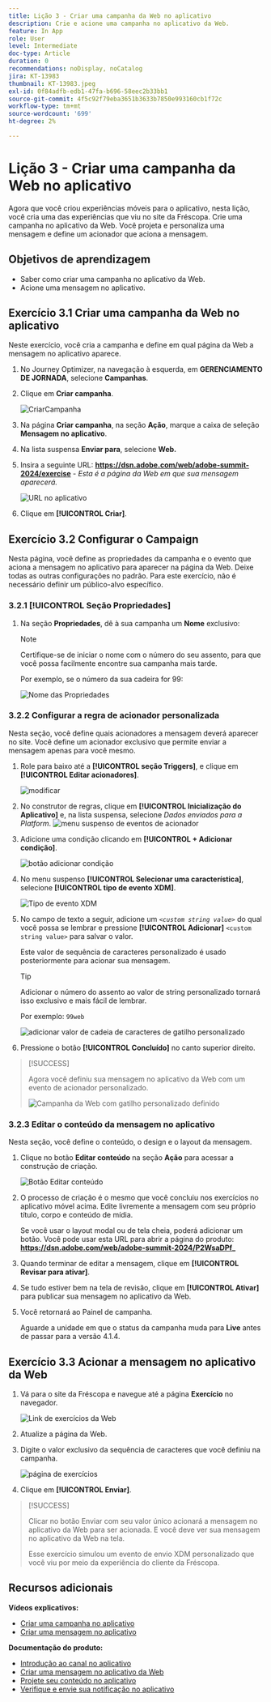 ```yaml
---
title: Lição 3 - Criar uma campanha da Web no aplicativo
description: Crie e acione uma campanha no aplicativo da Web.
feature: In App
role: User
level: Intermediate
doc-type: Article
duration: 0
recommendations: noDisplay, noCatalog
jira: KT-13983
thumbnail: KT-13983.jpeg
exl-id: 0f84adfb-edb1-47fa-b696-58eec2b33bb1
source-git-commit: 4f5c92f79eba3651b3633b7850e993160cb1f72c
workflow-type: tm+mt
source-wordcount: '699'
ht-degree: 2%

---
```


# Lição 3 - Criar uma campanha da Web no aplicativo

Agora que você criou experiências móveis para o aplicativo, nesta lição, você cria uma das experiências que viu no site da Fréscopa. Crie uma campanha no aplicativo da Web. Você projeta e personaliza uma mensagem e define um acionador que aciona a mensagem.

## Objetivos de aprendizagem

* Saber como criar uma campanha no aplicativo da Web.
* Acione uma mensagem no aplicativo.

## Exercício 3.1 Criar uma campanha da Web no aplicativo

Neste exercício, você cria a campanha e define em qual página da Web a mensagem no aplicativo aparece.

1. No Journey Optimizer, na navegação à esquerda, em **GERENCIAMENTO DE JORNADA**, selecione **Campanhas**.

1. Clique em **Criar campanha**.

   ![CriarCampanha](/help/summit/l820-lab-workbook/assets/4-1-create-campaign.png)

1. Na página **Criar campanha**, na seção **Ação**, marque a caixa de seleção **Mensagem no aplicativo**.

1. Na lista suspensa **Enviar para**, selecione **Web.**

1. Insira a seguinte URL: **https://dsn.adobe.com/web/adobe-summit-2024/exercise** - *Esta é a página da Web em que sua mensagem aparecerá.*

   ![URL no aplicativo](/help/summit/l820-lab-workbook/assets/4-1-1-in-app-url.png)

1. Clique em **[!UICONTROL Criar]**.

## Exercício 3.2 Configurar o Campaign

Nesta página, você define as propriedades da campanha e o evento que aciona a mensagem no aplicativo para aparecer na página da Web. Deixe todas as outras configurações no padrão. Para este exercício, não é necessário definir um público-alvo específico.

### 3.2.1 [!UICONTROL Seção Propriedades]

1. Na seção **Propriedades**, dê à sua campanha um **Nome** exclusivo:

   >[!NOTE]
   > Certifique-se de iniciar o nome com o número do seu assento, para que você possa facilmente
   > encontre sua campanha mais tarde.
   > 
   > Por exemplo, se o número da sua cadeira for 99: 
   >
   > ![Nome das Propriedades](/help/summit/l820-lab-workbook/assets/4-1-2-properties-name.png)


### 3.2.2 Configurar a regra de acionador personalizada

Nesta seção, você define quais acionadores a mensagem deverá aparecer no site. Você define um acionador exclusivo que permite enviar a mensagem apenas para você mesmo.

1. Role para baixo até a **[!UICONTROL seção Triggers]**, e clique em **[!UICONTROL Editar acionadores]**.

   ![modificar](/help/summit/l820-lab-workbook/assets/3-2-1-2-edit-triggers.png)

1. No construtor de regras, clique em **[!UICONTROL Inicialização do Aplicativo]** e, na lista suspensa, selecione *Dados enviados para a Platform*.
   ![menu suspenso de eventos de acionador](/help/summit/l820-lab-workbook/assets/trigger-drop-down-sent-to-platform.png)

1. Adicione uma condição clicando em **[!UICONTROL + Adicionar condição]**.

   ![botão adicionar condição](/help/summit/l820-lab-workbook/assets/3-2-1-3-add-condition.png)

1. No menu suspenso **[!UICONTROL Selecionar uma característica]**, selecione **[!UICONTROL tipo de evento XDM]**.

   ![Tipo de evento XDM](/help/summit/l820-lab-workbook/assets/4-1-2-dropdown-xdm-event.png)


1. No campo de texto a seguir, adicione um *`<custom string value>`* do qual você possa se lembrar e pressione **[!UICONTROL Adicionar]** `<custom string value>` para salvar o valor.

   Este valor de sequência de caracteres personalizado é usado posteriormente para acionar sua mensagem.

   >[!TIP]
   > Adicionar o número do assento ao valor de string personalizado tornará isso exclusivo e mais fácil de lembrar.
   > 
   > Por exemplo: `99web`
   > 

   ![adicionar valor de cadeia de caracteres de gatilho personalizado](/help/summit/l820-lab-workbook/assets/4-1-2-add-custom-trigger-dropdown.png)

1. Pressione o botão **[!UICONTROL Concluído]** no canto superior direito.

>[!SUCCESS]
>
>Agora você definiu sua mensagem no aplicativo da Web com um evento de acionador personalizado.
>
>![Campanha da Web com gatilho personalizado definido](/help/summit/l820-lab-workbook/assets/4-1-2-2-web-campaign-with-custom-trigger.png)


### 3.2.3 Editar o conteúdo da mensagem no aplicativo

Nesta seção, você define o conteúdo, o design e o layout da mensagem.

1. Clique no botão **Editar conteúdo** na seção **Ação** para acessar a construção de criação.

   ![Botão Editar conteúdo](/help/summit/l820-lab-workbook/assets/3-1-3-1-edit-content-button.png)

1. O processo de criação é o mesmo que você concluiu nos exercícios no aplicativo móvel acima. Edite livremente a mensagem com seu próprio título, corpo e conteúdo de mídia.

   Se você usar o layout modal ou de tela cheia, poderá adicionar um botão. Você pode usar esta URL para abrir a página do produto: **https://dsn.adobe.com/web/adobe-summit-2024/P2WsaDPf_**

1. Quando terminar de editar a mensagem, clique em **[!UICONTROL Revisar para ativar]**.

1. Se tudo estiver bem na tela de revisão, clique em **[!UICONTROL Ativar]** para publicar sua mensagem no aplicativo da Web.

1. Você retornará ao Painel de campanha.

   Aguarde a unidade em que o status da campanha muda para **Live** antes de passar para a versão 4.1.4.

## Exercício 3.3 Acionar a mensagem no aplicativo da Web

1. Vá para o site da Fréscopa e navegue até a página **Exercício** no navegador.

   ![Link de exercícios da Web](/help/summit/l820-lab-workbook/assets/4-2-frescopa-web-exercise-link.png)

1. Atualize a página da Web.

1. Digite o valor exclusivo da sequência de caracteres que você definiu na campanha.

   ![página de exercícios](/help/summit/l820-lab-workbook/assets/4-2-exercise-page.png)

1. Clique em **[!UICONTROL Enviar]**.

>[!SUCCESS]
>
>Clicar no botão Enviar com seu valor único acionará a mensagem no aplicativo da Web para ser acionada. E você deve ver sua mensagem no aplicativo da Web na tela.
>
>Esse exercício simulou um evento de envio XDM personalizado que você viu por meio da experiência do cliente da Fréscopa.


## Recursos adicionais

**Vídeos explicativos:**

* [Criar uma campanha no aplicativo](/help/channels/create-an-in-app-campaign.md)
* [Criar uma mensagem no aplicativo](/help/channels/author-in-app-messages.md)

**Documentação do produto:**

* [Introdução ao canal no aplicativo](https://experienceleague.adobe.com/en/docs/journey-optimizer/using/in-app/get-started-in-app)
* [Criar uma mensagem no aplicativo da Web](https://experienceleague.adobe.com/en/docs/journey-optimizer/using/in-app/create-in-app-web)
* [Projete seu conteúdo no aplicativo](https://experienceleague.adobe.com/en/docs/journey-optimizer/using/in-app/design-in-app)
* [Verifique e envie sua notificação no aplicativo](https://experienceleague.adobe.com/en/docs/journey-optimizer/using/in-app/send-in-app)
